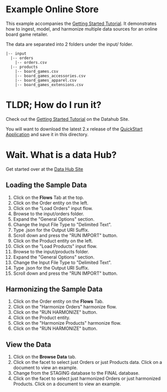 # Example Online Store
This example accompanies the [Getting Started Tutorial](https://marklogic-community.github.io/marklogic-data-hub). It demonstrates how to ingest, model, and harmonize multiple data sources for an online board game retailer.

The data are separated into 2 folders under the input/ folder.  
```
|-- input  
  |-- orders
    |-- orders.csv
  |-- products
    |-- board_games.csv
    |-- board_games_accessories.csv
    |-- board_games_apparel.csv
    |-- board_games_extensions.csv
```

# TLDR; How do I run it?
Check out the [Getting Started Tutorial](https://marklogic-community.github.io/marklogic-data-hub/) on the Datahub Site.

You will want to download the latest 2.x release of the [QuickStart Application](https://github.com/marklogic-community/marklogic-data-hub/releases/download/v2.0.4/quick-start-2.0.4.war) and save it in this directory.

# Wait. What is a data Hub?
Get started over at the [Data Hub Site](https://marklogic-community.github.io/marklogic-data-hub/what/)

## Loading the Sample Data
1. Click on the **Flows** Tab at the top.
1. Click on the Order entity on the left.
1. Click on the "Load Orders" input flow.
1. Browse to the input/orders folder.
1. Expand the "General Options" section.
1. Change the Input File Type to "Delimited Text".
1. Type .json for the Output URI Suffix.  
1. Scroll down and press the "RUN IMPORT" button.
1. Click on the Product entity on the left.
1. Click on the "Load Products" input flow.
1. Browse to the input/products folder.
1. Expand the "General Options" section.
1. Change the Input File Type to "Delimited Text".
1. Type .json for the Output URI Suffix.  
1. Scroll down and press the "RUN IMPORT" button.

## Harmonizing the Sample Data
1. Click on the Order entity on the **Flows** Tab.
1. Click on the "Harmonize Orders" harmonize flow.
1. Click on the "RUN HARMONIZE" button.
1. Click on the Product entity.
1. Click on the "Harmonize Products" harmonize flow.
1. Click on the "RUN HARMONIZE" button.

## View the Data
1. Click on the **Browse Data** tab.
1. Click on the facet to select just Orders or just Products data. Click on a document to view an example.
1. Change from the STAGING database to the FINAL database. 
1. Click on the facet to select just harmonized Orders or just harmonized Products. Click on a document to view an example. 

